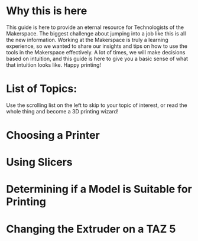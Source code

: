 <!-- TITLE: 3D Printing Guide -->
<!-- SUBTITLE: A comprehensive tutorial on 3D printing, adapted from the "Technologist Training" document, written by Nicolas Dalton  -->

# Why this is here
This guide is here to provide an eternal resource for Technologists of the Makerspace. The biggest challenge about jumping into a job like this is all the new information. Working at the Makerspace is truly a learning experience, so we wanted to share our insights and tips on how to use the tools in the Makerspace effectively. A lot of times, we will make decisions based on intuition, and this guide is here to give you a basic sense of what that intuition looks like. Happy printing!

# List of Topics:
Use the scrolling list on the left to skip to your topic of interest, or read the whole thing and become a 3D printing wizard!

# Choosing a Printer
# Using Slicers
# Determining if a Model is Suitable for Printing
# Changing the Extruder on a TAZ 5
